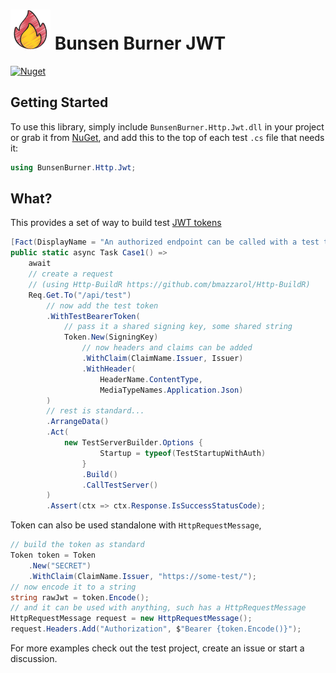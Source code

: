 <!-- markdownlint-disable MD013 -->

# ![Bunsen Burner](https://raw.githubusercontent.com/bmazzarol/Bunsen-Burner/main/fire-icon-small.png) Bunsen Burner JWT

<!-- markdownlint-enable MD013 -->

[![Nuget](https://img.shields.io/nuget/v/BunsenBurner.Http.Jwt)](https://www.nuget.org/packages/BunsenBurner.Http.Jwt/)

## Getting Started

To use this library, simply include `BunsenBurner.Http.Jwt.dll` in your
project or grab it
from [NuGet](https://www.nuget.org/packages/BunsenBurner.Http.Jwt/),
and add this to the top of each test `.cs` file that needs it:

```C#
using BunsenBurner.Http.Jwt;
```

## What?

This provides a set of way to build test 
[JWT tokens](https://en.wikipedia.org/wiki/JSON_Web_Token)

```c#
[Fact(DisplayName = "An authorized endpoint can be called with a test token")]
public static async Task Case1() =>
    await
    // create a request 
    // (using Http-BuildR https://github.com/bmazzarol/Http-BuildR)
    Req.Get.To("/api/test")
        // now add the test token
        .WithTestBearerToken(
            // pass it a shared signing key, some shared string
            Token.New(SigningKey)
                // now headers and claims can be added
                .WithClaim(ClaimName.Issuer, Issuer)
                .WithHeader(
                    HeaderName.ContentType, 
                    MediaTypeNames.Application.Json)
        )
        // rest is standard...
        .ArrangeData()
        .Act(
            new TestServerBuilder.Options { 
                    Startup = typeof(TestStartupWithAuth) 
                }
                .Build()
                .CallTestServer()
        )
        .Assert(ctx => ctx.Response.IsSuccessStatusCode);
```

Token can also be used standalone with `HttpRequestMessage`,

```c#
// build the token as standard
Token token = Token
    .New("SECRET")
    .WithClaim(ClaimName.Issuer, "https://some-test/");
// now encode it to a string
string rawJwt = token.Encode();
// and it can be used with anything, such has a HttpRequestMessage
HttpRequestMessage request = new HttpRequestMessage();
request.Headers.Add("Authorization", $"Bearer {token.Encode()}");
```

For more examples check out the test project, create an issue or start a
discussion.

